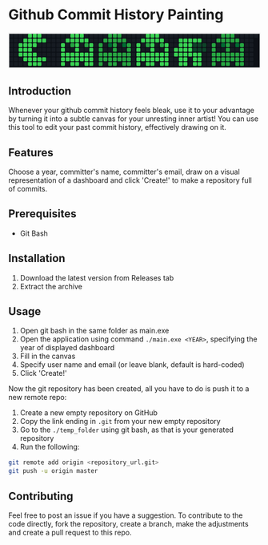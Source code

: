# Github Commit History Painting

<p align="center">
    <img src="img/git%20commit%20painting.png">
</p>

## Introduction

Whenever your github commit history feels bleak, use it to your advantage by turning it into a subtle canvas for your unresting inner artist! You can use this tool to edit your past commit history, effectively drawing on it.

## Features

Choose a year, committer's name, committer's email, draw on a visual representation of a dashboard and click 'Create!' to make a repository full of commits.

## Prerequisites

- Git Bash

## Installation

1. Download the latest version from Releases tab
2. Extract the archive

## Usage

1. Open git bash in the same folder as main.exe
2. Open the application using command `./main.exe <YEAR>`, specifying the year of displayed dashboard
3. Fill in the canvas
4. Specify user name and email (or leave blank, default is hard-coded)
5. Click 'Create!'

Now the git repository has been created, all you have to do is push it to a new remote repo:

1. Create a new empty repository on GitHub
2. Copy the link ending in `.git` from your new empty repository
3. Go to the `./temp_folder` using git bash, as that is your generated repository
4. Run the following:

```bash
git remote add origin <repository_url.git>
git push -u origin master
```

## Contributing

Feel free to post an issue if you have a suggestion.
To contribute to the code directly, fork the repository, create a branch, make the adjustments and create a pull request to this repo.
